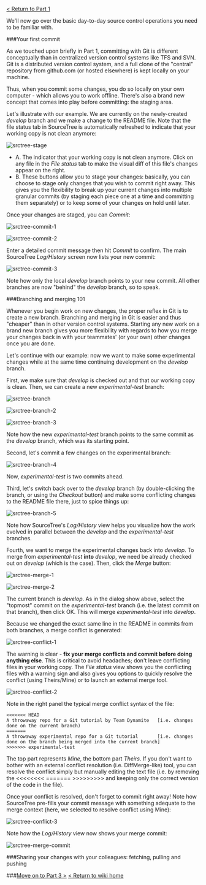 [< Return to Part 1](https://github.com/GSoft-SharePoint/Dynamite/wiki/Git-step-by-step:-Part-1)

We'll now go over the basic day-to-day source control operations you need to be familiar with.

###Your first commit

As we touched upon briefly in Part 1, committing with Git is different conceptually than in centralized version control systems like TFS and SVN. Git is a distributed version control system, and a full clone of the "central" repository from github.com (or hosted elsewhere) is kept locally on your machine.

Thus, when you commit some changes, you do so locally on your own computer - which allows you to work offline. There's also a brand new concept that comes into play before committing: the staging area.

Let's illustrate with our example. We are currently on the newly-created *develop* branch and we make a change to the README file. Note that the file status tab in SourceTree is automatically refreshed to indicate that your working copy is not clean anymore:

![srctree-stage](http://i.imgur.com/SQUhuz4.png)

* A. The indicator that your working copy is not clean anymore. Click on any file in the *File status* tab to make the visual diff of this file's changes appear on the right.
* B. These buttons allow you to stage your changes: basically, you can choose to stage only changes that you wish to commit right away. This gives you the flexibility to break up your current changes into multiple granular commits (by staging each piece one at a time and committing them separately) or to keep some of your changes on hold until later.

Once your changes are staged, you can *Commit*:

![srctree-commit-1](http://i.imgur.com/6Z0zW88.png)

![srctree-commit-2](http://i.imgur.com/v3m5qig.png)

Enter a detailed commit message then hit *Commit* to confirm. The main SourceTree *Log/History* screen now lists your new commit:

![srctree-commit-3](http://i.imgur.com/EyurB6z.png)

Note how only the local *develop* branch points to your new commit. All other branches are now "behind" the *develop* branch, so to speak.

###Branching and merging 101

Whenever you begin work on new changes, the proper reflex in Git is to create a new branch. Branching and merging in Git is easier and thus "cheaper" than in other version control systems. Starting any new work on a brand new branch gives you more flexibility with regards to how you merge your changes back in with your teammates' (or your own) other changes once you are done.

Let's continue with our example: now we want to make some experimental changes while at the same time continuing development on the *develop* branch.

First, we make sure that *develop* is checked out and that our working copy is clean. Then, we can create a new *experimental-test* branch:

![srctree-branch](http://i.imgur.com/M4KD8bC.png)

![srctree-branch-2](http://i.imgur.com/6Ski72D.png)

![srctree-branch-3](http://i.imgur.com/uZw8zps.png)

Note how the new *experimental-test* branch points to the same commit as the *develop* branch, which was its starting point.

Second, let's commit a few changes on the experimental branch:

![srctree-branch-4](http://i.imgur.com/pGaoX3b.png)

Now, *experimental-test* is two commits ahead.

Third, let's switch back over to the *develop* branch (by double-clicking the branch, or using the *Checkout* button) and make some conflicting changes to the README file there, just to spice things up:

![srctree-branch-5](http://i.imgur.com/WhCqkum.png)

Note how SourceTree's *Log/History* view helps you visualize how the work evolved in parallel between the *develop* and the *experimental-test* branches.

Fourth, we want to merge the experimental changes back into *develop*. To merge from *experimental-test* **into** *develop*, we need be already checked out on *develop* (which is the case). Then, click the *Merge* button:

![srctree-merge-1](http://i.imgur.com/9CpYDbc.png)

![srctree-merge-2](http://i.imgur.com/PAScHb8.png)


The current branch is *develop*. As in the dialog show above, select the "topmost" commit on the *experimental-test* branch (i.e. the latest commit on that branch), then click OK. This will merge *experimental-test* into *develop*.

Because we changed the exact same line in the README in commits from both branches, a merge conflict is generated: 

![srctree-conflict-1](http://i.imgur.com/vRWvRke.png)

The warning is clear - **fix your merge conflicts and commit before doing anything else**. This is critical to avoid headaches; don't leave conflicting files in your working copy. The *File status* view shows you the conflicting files with a warning sign and also gives you options to quickly resolve the conflict (using Theirs/Mine) or to launch an external merge tool.

![srctree-conflict-2](http://i.imgur.com/FYHMmVx.png)

Note in the right panel the typical merge conflict syntax of the file:

```
<<<<<<< HEAD
A throwaway repo for a Git tutorial by Team Dynamite   [i.e. changes done on the current branch)
=======
A throwaway experimental repo for a Git tutorial       [i.e. changes done on the branch being merged into the current branch]
>>>>>>> experimental-test
```

The top part represents *Mine*, the bottom part *Theirs*. If you don't want to bother with an external conflict resolution (i.e. DiffMerge-like) tool, you can resolve the conflict simply but manually editing the text file (i.e. by removing the <<<<<<<< ======= >>>>>>>>> and keeping only the correct version of the code in the file).

Once your conflict is resolved, don't forget to commit right away! Note how SourceTree pre-fills your commit message with something adequate to the merge context (here, we selected to resolve conflict using Mine):

![srctree-conflict-3](http://i.imgur.com/74U7mWn.png)

Note how the *Log/History* view now shows your merge commit:

![srctree-merge-commit](http://i.imgur.com/XSDBZtD.png)

###Sharing your changes with your colleagues: fetching, pulling and pushing




###[Move on to Part 3 >](https://github.com/GSoft-SharePoint/Dynamite/wiki/Git-step-by-step:-Part-3)
[< Return to wiki home](https://github.com/GSoft-SharePoint/Dynamite/wiki)